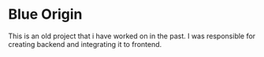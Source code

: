 # Blue Origin


This is an old project that i have worked on in the past. I was responsible for creating backend and integrating it to frontend. 
